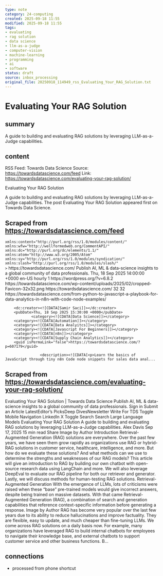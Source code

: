```yaml
---
type: note
category: 24-computing
created: 2025-09-18 11:55
modified: 2025-09-18 11:55
tags:
- evaluating
- rag solution
- data science
- llm-as-a-judge
- computer-vision
- machine-learning
- programming
- ai
- software
status: draft
source: inbox_processing
original_file: 20250918_114949_rss_Evaluating_Your_RAG_Solution.txt
---
```



# Evaluating Your RAG Solution

## summary
A guide to building and evaluating RAG solutions by leveraging LLM-as-a-Judge capabilities.

## content
RSS Feed: Towards Data Science
Source: https://towardsdatascience.com/feed
Link: https://towardsdatascience.com/evaluating-your-rag-solution/

Evaluating Your RAG Solution

A guide to building and evaluating RAG solutions by leveraging LLM-as-a-Judge capabilities. The post Evaluating Your RAG Solution appeared first on Towards Data Science.

## Scraped from https://towardsdatascience.com/feed
<?xml version="1.0" encoding="UTF-8"?><rss version="2.0"
	xmlns:content="http://purl.org/rss/1.0/modules/content/"
	xmlns:wfw="http://wellformedweb.org/CommentAPI/"
	xmlns:dc="http://purl.org/dc/elements/1.1/"
	xmlns:atom="http://www.w3.org/2005/Atom"
	xmlns:sy="http://purl.org/rss/1.0/modules/syndication/"
	xmlns:slash="http://purl.org/rss/1.0/modules/slash/"
	>

<channel>
	<title>Towards Data Science</title>
	<atom:link href="https://towardsdatascience.com/feed/" rel="self" type="application/rss+xml" />
	<link>https://towardsdatascience.com/</link>
	<description>Publish AI, ML &#38; data-science insights to a global community of data professionals.</description>
	<lastBuildDate>Thu, 18 Sep 2025 14:00:00 +0000</lastBuildDate>
	<language>en-US</language>
	<sy:updatePeriod>
	hourly	</sy:updatePeriod>
	<sy:updateFrequency>
	1	</sy:updateFrequency>
	<generator>https://wordpress.org/?v=6.8.2</generator>

<image>
	<url>https://towardsdatascience.com/wp-content/uploads/2025/02/cropped-Favicon-32x32.png</url>
	<title>Towards Data Science</title>
	<link>https://towardsdatascience.com/</link>
	<width>32</width>
	<height>32</height>
</image> 
	<item>
		<title>From Python to JavaScript: A Playbook for Data Analytics in n8n with Code Node Examples</title>
		<link>https://towardsdatascience.com/from-python-to-javascript-a-playbook-for-data-analytics-in-n8n-with-code-node-examples/</link>
		
		<dc:creator><![CDATA[Samir Saci]]></dc:creator>
		<pubDate>Thu, 18 Sep 2025 15:30:00 +0000</pubDate>
				<category><![CDATA[Data Science]]></category>
		<category><![CDATA[Automation]]></category>
		<category><![CDATA[Data Analyitcs]]></category>
		<category><![CDATA[Javascript For Beginners]]></category>
		<category><![CDATA[n8n]]></category>
		<category><![CDATA[Supply Chain Analytics]]></category>
		<guid isPermaLink="false">https://towardsdatascience.com/?p=607179</guid>

					<description><![CDATA[<p>Learn the basics of JavaScript through tiny n8n Code node snippets for sales data anal...


## Scraped from https://towardsdatascience.com/evaluating-your-rag-solution/
Evaluating Your RAG Solution | Towards Data Science Publish AI, ML &amp; data-science insights to a global community of data professionals. Sign in Submit an Article LatestEditor’s PicksDeep DivesNewsletter Write For TDS Toggle Mobile Navigation LinkedIn X Toggle Search Search Large Language Models Evaluating Your RAG Solution A guide to building and evaluating RAG solutions by leveraging LLM-as-a-Judge capabilities. Alex Davis Sep 17, 2025 15 min read Share Image by Author Introduction Retrieval-Augmented Generation (RAG) solutions are everywhere. Over the past few years, we have seen them grow rapidly as organizations use RAG or hybrid-RAG solutions in customer service, healthcare, intelligence, and more. But how do we evaluate these solutions? And what methods can we use to determine the strengths and weaknesses of our RAG models? This article will give an introduction to RAG by building our own chatbot with open-source research data using LangChain and more. We will also leverage DeepEval to evaluate our RAG pipeline for both our retriever and generator. Lastly, we will discuss methods for human-testing RAG solutions. Retrieval-Augmented Generation With the emergence of LLMs, lots of criticisms were raised when these &#8220;base&#8221; pre-trained models would give incorrect answers, despite being trained on massive datasets. With that came Retrieval-Augmented Generation (RAG), a combination of search and generation capabilities that reference context-specific information before generating a response. Image by Author RAG has become very popular over the last few years due to its ability to reduce hallucinations and improve factuality. They are flexible, easy to update, and much cheaper than fine-tuning LLMs. We come across RAG solutions on a daily basis now. For example, many organizations have leveraged RAG to build internal chatbots for employees to navigate their knowledge base, and external chatbots to support customer service and other business functions. B...


## connections
- processed from phone shortcut
